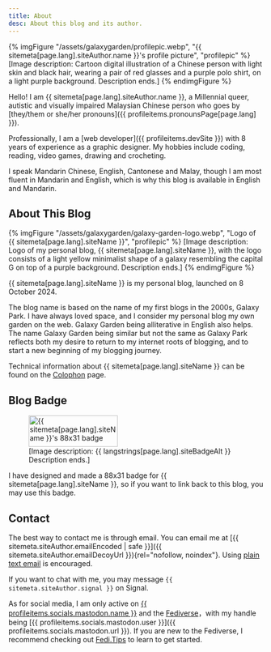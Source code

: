 ```yaml
---
title: About
desc: About this blog and its author.
---
```

{% imgFigure "/assets/galaxygarden/profilepic.webp", "{{ sitemeta[page.lang].siteAuthor.name }}'s profile picture", "profilepic" %}
[Image description: Cartoon digital illustration of a Chinese person with light skin and black hair, wearing a pair of red glasses and a purple polo shirt, on a light purple background. Description ends.]
{% endimgFigure %}

Hello! I am {{ sitemeta[page.lang].siteAuthor.name }}, a Millennial queer, autistic and visually impaired Malaysian Chinese person who goes by [they/them or she/her pronouns]({{ profileitems.pronounsPage[page.lang] }}).

Professionally, I am a [web developer]({{ profileitems.devSite }}) with 8 years of experience as a graphic designer. My hobbies include coding, reading, video games, drawing and crocheting.

I speak Mandarin Chinese, English, Cantonese and Malay, though I am most fluent in Mandarin and English, which is why this blog is available in English and Mandarin.

## About This Blog

{% imgFigure "/assets/galaxygarden/galaxy-garden-logo.webp", "Logo of {{ sitemeta[page.lang].siteName }}", "profilepic" %}
[Image description: Logo of my personal blog, {{ sitemeta[page.lang].siteName }}, with the logo consists of a light yellow minimalist shape of a galaxy resembling the capital G on top of a purple background. Description ends.]
{% endimgFigure %}

{{ sitemeta[page.lang].siteName }} is my personal blog, launched on 8 October 2024.

The blog name is based on the name of my first blogs in the 2000s, Galaxy Park. I have always loved space, and I consider my personal blog my own garden on the web. Galaxy Garden being alliterative in English also helps. The name Galaxy Garden being similar but not the same as Galaxy Park reflects both my desire to return to my internet roots of blogging, and to start a new beginning of my blogging journey.

Technical information about {{ sitemeta[page.lang].siteName }} can be found on the [Colophon](colophon.md) page.

## Blog Badge

<figure class="grid-center">
    <img src="/assets/galaxygarden/galaxy-garden-88x31.svg" alt="{{ sitemeta[page.lang].siteName }}'s 88x31 badge" width="176" height="62" loading="lazy">
    <figcaption>[Image description: {{ langstrings[page.lang].siteBadgeAlt  }} Description ends.]</figcaption>
</figure>

I have designed and made a 88x31 badge for {{ sitemeta[page.lang].siteName }}, so if you want to link back to this blog, you may use this badge.

## Contact

The best way to contact me is through email. You can email me at [{{ sitemeta.siteAuthor.emailEncoded | safe }}]({{ sitemeta.siteAuthor.emailDecoyUrl }}){rel="nofollow, noindex"}. Using [plain text email](https://useplaintext.email/) is encouraged.

If you want to chat with me, you may message `{{ sitemeta.siteAuthor.signal }}` on Signal.

As for social media, I am only active on [{{ profileitems.socials.mastodon.name }}](https://en.wikipedia.org/wiki/Mastodon_(social_network)) and the [Fediverse](https://en.wikipedia.org/wiki/Fediverse)，with my handle being [{{ profileitems.socials.mastodon.user }}]({{ profileitems.socials.mastodon.url }}). If you are new to the Fediverse, I recommend checking out [Fedi.Tips](https://fedi.tips/) to learn to get started.